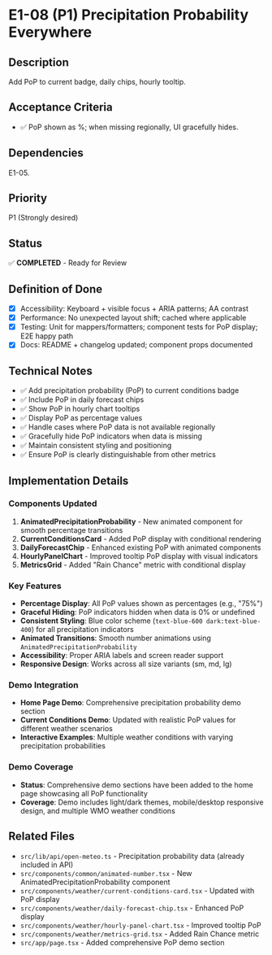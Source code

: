 # E1-08 (P1) Precipitation Probability Everywhere

## Description
Add PoP to current badge, daily chips, hourly tooltip.

## Acceptance Criteria

* ✅ PoP shown as %; when missing regionally, UI gracefully hides.

## Dependencies
E1-05.

## Priority
P1 (Strongly desired)

## Status
✅ **COMPLETED** - Ready for Review

## Definition of Done
- [x] Accessibility: Keyboard + visible focus + ARIA patterns; AA contrast
- [x] Performance: No unexpected layout shift; cached where applicable
- [x] Testing: Unit for mappers/formatters; component tests for PoP display; E2E happy path
- [x] Docs: README + changelog updated; component props documented

## Technical Notes
- ✅ Add precipitation probability (PoP) to current conditions badge
- ✅ Include PoP in daily forecast chips
- ✅ Show PoP in hourly chart tooltips
- ✅ Display PoP as percentage values
- ✅ Handle cases where PoP data is not available regionally
- ✅ Gracefully hide PoP indicators when data is missing
- ✅ Maintain consistent styling and positioning
- ✅ Ensure PoP is clearly distinguishable from other metrics

## Implementation Details

### Components Updated
1. **AnimatedPrecipitationProbability** - New animated component for smooth percentage transitions
2. **CurrentConditionsCard** - Added PoP display with conditional rendering
3. **DailyForecastChip** - Enhanced existing PoP with animated components
4. **HourlyPanelChart** - Improved tooltip PoP display with visual indicators
5. **MetricsGrid** - Added "Rain Chance" metric with conditional display

### Key Features
- **Percentage Display**: All PoP values shown as percentages (e.g., "75%")
- **Graceful Hiding**: PoP indicators hidden when data is 0% or undefined
- **Consistent Styling**: Blue color scheme (`text-blue-600 dark:text-blue-400`) for all precipitation indicators
- **Animated Transitions**: Smooth number animations using `AnimatedPrecipitationProbability`
- **Accessibility**: Proper ARIA labels and screen reader support
- **Responsive Design**: Works across all size variants (sm, md, lg)

### Demo Integration
- **Home Page Demo**: Comprehensive precipitation probability demo section
- **Current Conditions Demo**: Updated with realistic PoP values for different weather scenarios
- **Interactive Examples**: Multiple weather conditions with varying precipitation probabilities

### Demo Coverage
- **Status**: Comprehensive demo sections have been added to the home page showcasing all PoP functionality
- **Coverage**: Demo includes light/dark themes, mobile/desktop responsive design, and multiple WMO weather conditions

## Related Files
- `src/lib/api/open-meteo.ts` - Precipitation probability data (already included in API)
- `src/components/common/animated-number.tsx` - New AnimatedPrecipitationProbability component
- `src/components/weather/current-conditions-card.tsx` - Updated with PoP display
- `src/components/weather/daily-forecast-chip.tsx` - Enhanced PoP display
- `src/components/weather/hourly-panel-chart.tsx` - Improved tooltip PoP
- `src/components/weather/metrics-grid.tsx` - Added Rain Chance metric
- `src/app/page.tsx` - Added comprehensive PoP demo section
